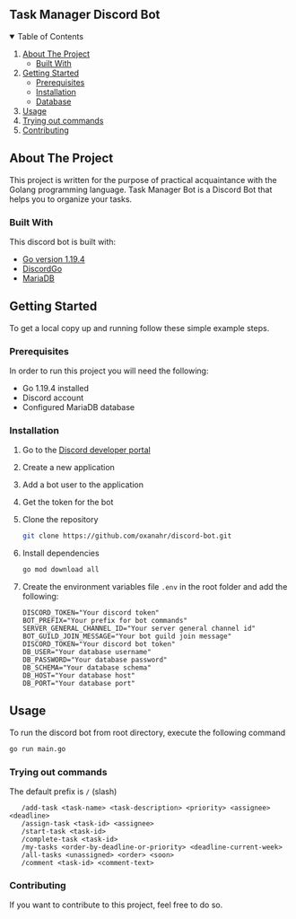 ## Task Manager Discord Bot
<details open="open">
  <summary>Table of Contents</summary>
  <ol>
    <li>
      <a href="#about-the-project">About The Project</a>
      <ul>
        <li><a href="#built-with">Built With</a></li>
      </ul>
    </li>
    <li>
      <a href="#getting-started">Getting Started</a>
      <ul>
        <li><a href="#prerequisites">Prerequisites</a></li>
        <li><a href="#installation">Installation</a></li>
        <li><a href="#database">Database</a></li>
      </ul>
    </li>
    <li><a href="#usage">Usage</a></li>
    <li><a href="#trying-out-commands">Trying out commands</a></li>
    <li><a href="#contributing">Contributing</a></li>
  </ol>
</details>


## About The Project
This project is written for the purpose of practical acquaintance with the Golang programming language. Task Manager Bot is a Discord Bot that helps you to organize your tasks.

### Built With

This discord bot is built with:

* [Go version 1.19.4](https://golang.org/)
* [DiscordGo](https://github.com/bwmarrin/discordgo)
* [MariaDB]()

## Getting Started

To get a local copy up and running follow these simple example steps.

### Prerequisites

In order to run this project you will need the following:

* Go 1.19.4 installed
* Discord account
* Configured MariaDB database 

### Installation

1. Go to the [Discord developer portal](https://discord.com/developers)
2. Create a new application
3. Add a bot user to the application
4. Get the token for the bot
5. Clone the repository

   ```sh
   git clone https://github.com/oxanahr/discord-bot.git
   ```

6. Install dependencies

   ```sh
   go mod download all
   ```

7. Create the environment variables file `.env` in the root folder and add the following:

    ```dotenv
    DISCORD_TOKEN="Your discord token"
    BOT_PREFIX="Your prefix for bot commands"
    SERVER_GENERAL_CHANNEL_ID="Your server general channel id"
    BOT_GUILD_JOIN_MESSAGE="Your bot guild join message"
    DISCORD_TOKEN="Your discord bot token"
    DB_USER="Your database username"
    DB_PASSWORD="Your database password"
    DB_SCHEMA="Your database schema"
    DB_HOST="Your database host"
    DB_PORT="Your database port"
    ```

## Usage

To run the discord bot from root directory, execute the following command
```sh
go run main.go
```

### Trying out commands
The default prefix is `/` (slash)
 ```
    /add-task <task-name> <task-description> <priority> <assignee> <deadline>
    /assign-task <task-id> <assignee>
    /start-task <task-id>
    /complete-task <task-id>
    /my-tasks <order-by-deadline-or-priority> <deadline-current-week>
    /all-tasks <unassigned> <order> <soon>
    /comment <task-id> <comment-text>
```


### Contributing
If you want to contribute to this project, feel free to do so.